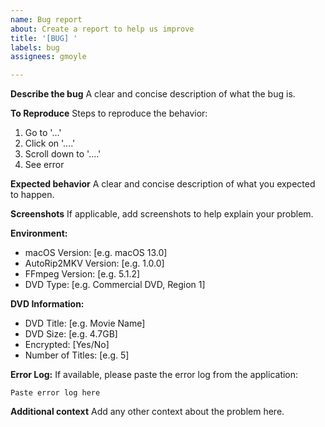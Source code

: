 ```yaml
---
name: Bug report
about: Create a report to help us improve
title: '[BUG] '
labels: bug
assignees: gmoyle

---
```


**Describe the bug**
A clear and concise description of what the bug is.

**To Reproduce**
Steps to reproduce the behavior:
1. Go to '...'
2. Click on '....'
3. Scroll down to '....'
4. See error

**Expected behavior**
A clear and concise description of what you expected to happen.

**Screenshots**
If applicable, add screenshots to help explain your problem.

**Environment:**
 - macOS Version: [e.g. macOS 13.0]
 - AutoRip2MKV Version: [e.g. 1.0.0]
 - FFmpeg Version: [e.g. 5.1.2]
 - DVD Type: [e.g. Commercial DVD, Region 1]

**DVD Information:**
 - DVD Title: [e.g. Movie Name]
 - DVD Size: [e.g. 4.7GB]
 - Encrypted: [Yes/No]
 - Number of Titles: [e.g. 5]

**Error Log:**
If available, please paste the error log from the application:
```
Paste error log here
```

**Additional context**
Add any other context about the problem here.
